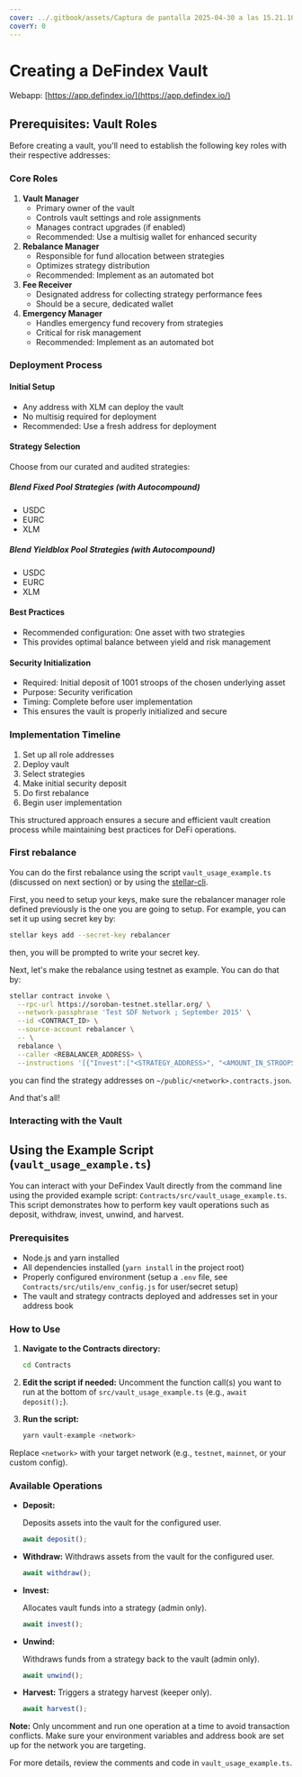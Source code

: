```yaml
---
cover: ../.gitbook/assets/Captura de pantalla 2025-04-30 a las 15.21.10.png
coverY: 0
---
```


# Creating a DeFindex Vault

Webapp: [https://app.defindex.io/](https://app.defindex.io/)

## Prerequisites: Vault Roles

Before creating a vault, you'll need to establish the following key roles with their respective addresses:

### Core Roles

1. **Vault Manager**
   * Primary owner of the vault
   * Controls vault settings and role assignments
   * Manages contract upgrades (if enabled)
   * Recommended: Use a multisig wallet for enhanced security
2. **Rebalance Manager**
   * Responsible for fund allocation between strategies
   * Optimizes strategy distribution
   * Recommended: Implement as an automated bot
3. **Fee Receiver**
   * Designated address for collecting strategy performance fees
   * Should be a secure, dedicated wallet
4. **Emergency Manager**
   * Handles emergency fund recovery from strategies
   * Critical for risk management
   * Recommended: Implement as an automated bot

### Deployment Process

#### Initial Setup

* Any address with XLM can deploy the vault
* No multisig required for deployment
* Recommended: Use a fresh address for deployment

#### Strategy Selection

Choose from our curated and audited strategies:

##### Blend Fixed Pool Strategies (with Autocompound)

* USDC
* EURC
* XLM

##### Blend Yieldblox Pool Strategies (with Autocompound)

* USDC
* EURC
* XLM

#### Best Practices

* Recommended configuration: One asset with two strategies
* This provides optimal balance between yield and risk management

#### Security Initialization

* Required: Initial deposit of 1001 stroops of the chosen underlying asset
* Purpose: Security verification
* Timing: Complete before user implementation
* This ensures the vault is properly initialized and secure

### Implementation Timeline

1. Set up all role addresses
2. Deploy vault
3. Select strategies
4. Make initial security deposit
5. Do first rebalance
6. Begin user implementation

This structured approach ensures a secure and efficient vault creation process while maintaining best practices for DeFi operations.

### First rebalance

You can do the first rebalance using the script `vault_usage_example.ts` (discussed on next section) or by using the [stellar-cli](https://developers.stellar.org/docs/build/guides/cli).

First, you need to setup your keys, make sure the rebalancer manager role defined previously is the one you are going to setup. For example, you can set it up using secret key by:

```bash
stellar keys add --secret-key rebalancer
```

then, you will be prompted to write your secret key.

Next, let's make the rebalance using testnet as example. You can do that by:

```bash
stellar contract invoke \
  --rpc-url https://soroban-testnet.stellar.org/ \
  --network-passphrase 'Test SDF Network ; September 2015' \
  --id <CONTRACT_ID> \
  --source-account rebalancer \
  -- \
  rebalance \
  --caller <REBALANCER_ADDRESS> \
  --instructions '[{"Invest":["<STRATEGY_ADDRESS>", "<AMOUNT_IN_STROOPS>"]}]'
```

you can find the strategy addresses on `~/public/<network>.contracts.json`.

And that's all!

### Interacting with the Vault

## Using the Example Script (`vault_usage_example.ts`)

You can interact with your DeFindex Vault directly from the command line using the provided example script: `Contracts/src/vault_usage_example.ts`. This script demonstrates how to perform key vault operations such as deposit, withdraw, invest, unwind, and harvest.

### Prerequisites

* Node.js and yarn installed
* All dependencies installed (`yarn install` in the project root)
* Properly configured environment (setup a `.env` file, see `Contracts/src/utils/env_config.js` for user/secret setup)
* The vault and strategy contracts deployed and addresses set in your address book

### How to Use

1. **Navigate to the Contracts directory:**

   ```bash
   cd Contracts
   ```

2. **Edit the script if needed:**
   Uncomment the function call(s) you want to run at the bottom of `src/vault_usage_example.ts` (e.g., `await deposit();`).
3. **Run the script:**

   ```bash
   yarn vault-example <network>
   ```

Replace `<network>` with your target network (e.g., `testnet`, `mainnet`, or your custom config).

### Available Operations

* **Deposit:**

  Deposits assets into the vault for the configured user.

  ```typescript
  await deposit();
  ```

* **Withdraw:**
  Withdraws assets from the vault for the configured user.

  ```typescript
  await withdraw();
  ```

* **Invest:**

  Allocates vault funds into a strategy (admin only).

  ```typescript
  await invest();
  ```

* **Unwind:**

  Withdraws funds from a strategy back to the vault (admin only).

  ```typescript
  await unwind();
  ```

* **Harvest:**
  Triggers a strategy harvest (keeper only).
  
  ```typescript
  await harvest();
  ```

**Note:** Only uncomment and run one operation at a time to avoid transaction conflicts. Make sure your environment variables and address book are set up for the network you are targeting.

For more details, review the comments and code in `vault_usage_example.ts`.
